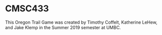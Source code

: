 # CMSC433
This Oregon Trail Game was created by Timothy Coffelt, Katherine LeHew, and Jake Klemp
in the Summer 2019 semester at UMBC.
